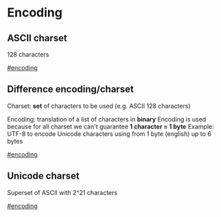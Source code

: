 # Encoding

## ASCII charset

128 characters

[#encoding](encoding.md)

## Difference encoding/charset

Charset: **set** of characters to be used (e.g. ASCII 128 characters)

Encoding: translation of a list of characters in **binary**
Encoding is used because for all charset we can't guarantee **1 character = 1 byte**
Example: UTF-8 to encode Unicode characters using from 1 byte (english) up to 6 bytes

[#encoding](encoding.md)

## Unicode charset

Superset of ASCII with 2^21 characters

[#encoding](encoding.md)